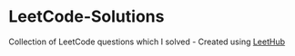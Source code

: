 # LeetCode-Solutions
Collection of LeetCode questions which I solved - Created using [LeetHub](https://github.com/QasimWani/LeetHub)
